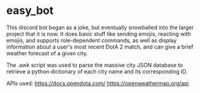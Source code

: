 # easy_bot
This discord bot began as a joke, but eventually snowballed into the larger project that it is now.
It does basic stuff like sending emojis, reacting with emojis, and supports role-dependent commands, as well
as display information about a user's most recent DotA 2 match, and can give a brief weather forecast of a given city.

The .awk script was used to parse the massive city JSON database to retrieve a python dictionary of each city name and its
corresponding ID.

APIs used: 
https://docs.opendota.com/
https://openweathermap.org/api
